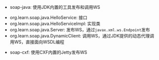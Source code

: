  - soap-java: 使用JDK内置的工具发布和调用WS
  + org.learn.soap.java.HelloService: 接口
  + org.learn.soap.java.HelloServiceImpl: 实现类
  + org.learn.soap.java.Server: 发布WS，通过`javax.xml.ws.Endpoint`发布
  + org.learn.soap.java.DynamicClient: 调用WS，通过JDK提供的动态代理调用WS，直接面向WSDL编程
 - soap-cxf: 使用CXF内置的Jetty发布WS